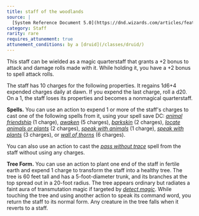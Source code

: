 ```yaml
---
title: staff of the woodlands
source: |
  [System Reference Document 5.0](https://dnd.wizards.com/articles/features/systems-reference-document-srd)
category: Staff
rarity: rare
requires_attunement: true
attunement_conditions: by a [druid](/classes/druid/)
---
```


This staff can be wielded as a magic quarterstaff that grants a +2 bonus to attack and damage rolls made with it. While holding it, you have a +2 bonus to spell attack rolls.

The staff has 10 charges for the following properties. It regains 1d6+4 expended charges daily at dawn. If you expend the last charge, roll a d20. On a 1, the staff loses its properties and becomes a nonmagical quarterstaff.

**Spells.** You can use an action to expend 1 or more of the staff's charges to cast one of the following spells from it, using your spell save DC: [*animal friendship*](/spells/animal-friendship/) (1 charge), [*awaken*](/spells/awaken/) (5 charges), [*barkskin*](/spells/barkskin/) (2 charges), [*locate animals or plants*](/spells/locate-animal-or-plants/) (2 charges), [*speak with animals*](/spells/speak-with-animals/) (1 charge), [*speak with plants*](/spells/speak-with-plants/) (3 charges), or [*wall of thorns*](/spells/wall-of-thorns/) (6 charges).

You can also use an action to cast the [*pass without trace*](/spells/pass-without-trace/) spell from the staff without using any charges.

**Tree Form.** You can use an action to plant one end of the staff in fertile earth and expend 1 charge to transform the staff into a healthy tree. The tree is 60 feet tall and has a 5-foot-diameter trunk, and its branches at the top spread out in a 20-foot radius. The tree appears ordinary but radiates a faint aura of transmutation magic if targeted by [*detect magic*](/spells/detect-magic/). While touching the tree and using another action to speak its command word, you return the staff to its normal form. Any creature in the tree falls when it reverts to a staff.
